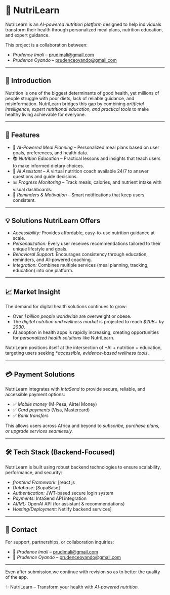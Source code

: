 # 🍏 NutriLearn

NutriLearn is an *AI-powered nutrition platform* designed to help individuals transform their health through personalized meal plans, nutrition education, and expert guidance.  

This project is a collaboration between:  
- *Prudence Imali* – [prudimali@gmail.com](mailto:prudimali@gmail.com)  
- *Prudence Oyando* – [prudenceoyando@gmail.com](mailto:prudenceoyando@gmail.com)  

---

## 🌟 Introduction
Nutrition is one of the biggest determinants of good health, yet millions of people struggle with poor diets, lack of reliable guidance, and misinformation. NutriLearn bridges this gap by combining *artificial intelligence, expert nutritional education, and practical tools* to make healthy living achievable for everyone.  

---

## 🚀 Features
- 🥗 *AI-Powered Meal Planning* – Personalized meal plans based on user goals, preferences, and health data.  
- 📚 *Nutrition Education* – Practical lessons and insights that teach users to make informed dietary choices.  
- 🤖 *AI Assistant* – A virtual nutrition coach available 24/7 to answer questions and guide decisions.  
- 📊 *Progress Monitoring* – Track meals, calories, and nutrient intake with visual dashboards.  
- 🔔 *Reminders & Motivation* – Smart notifications that keep users consistent.  

---

## 💡 Solutions NutriLearn Offers
- *Accessibility:* Provides affordable, easy-to-use nutrition guidance at scale.  
- *Personalization:* Every user receives recommendations tailored to their unique lifestyle and goals.  
- *Behavioral Support:* Encourages consistency through education, reminders, and AI-powered coaching.  
- *Integration:* Combines multiple services (meal planning, tracking, education) into one platform.  

---

## 📈 Market Insight
The demand for digital health solutions continues to grow:  
- Over *1 billion people worldwide* are overweight or obese.  
- The *digital nutrition and wellness market* is projected to reach *$20B+ by 2030*.  
- AI adoption in health apps is rapidly increasing, creating opportunities for *personalized health solutions* like NutriLearn.  

NutriLearn positions itself at the intersection of *AI + nutrition + education, targeting users seeking **accessible, evidence-based wellness tools*.  

---

## 💳 Payment Solutions
NutriLearn integrates with *IntaSend* to provide secure, reliable, and accessible payment options:  
- ✅ *Mobile money* (M-Pesa, Airtel Money)  
- ✅ *Card payments* (Visa, Mastercard)  
- ✅ *Bank transfers*  

This allows users across Africa and beyond to *subscribe, purchase plans, or upgrade services seamlessly.*  

---

## 🛠 Tech Stack (Backend-Focused)
NutriLearn is built using robust backend technologies to ensure scalability, performance, and security:  
- *frontend Framework:* [react js
- *Database:* [SupaBase]  
- *Authentication:* JWT-based secure login system  
- *Payments:* IntaSend API integration  
- *AI/ML:* OpenAI API (for assistant & recommendations)  
- *Hosting/Deployment:* Netlify backend services]  

---

## 📧 Contact
For support, partnerships, or collaboration inquiries:  
- 📩 *Prudence Imali* – [prudimali@gmail.com](mailto:prudimali@gmail.com)  
- 📩 *Prudence Oyando* – [prudenceoyando@gmail.com](mailto:prudenceoyando@gmail.com)  

---
Even after submission,we continue with revision so as to better the quality of the app.

✨ NutriLearn – Transform your health with *AI-powered nutrition.*
